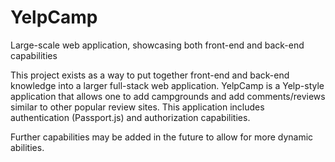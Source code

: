 # YelpCamp
Large-scale web application, showcasing both front-end and back-end capabilities

This project exists as a way to put together front-end and back-end knowledge into a larger full-stack web application.
YelpCamp is a Yelp-style application that allows one to add campgrounds and add comments/reviews similar to other popular review sites.
This application includes authentication (Passport.js) and authorization capabilities.

Further capabilities may be added in the future to allow for more dynamic abilities.
